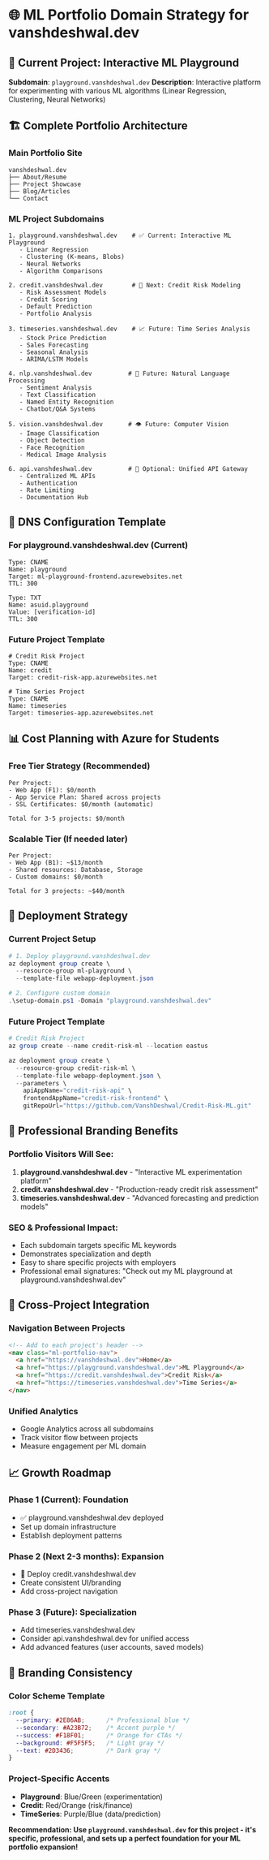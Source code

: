 # 🌐 ML Portfolio Domain Strategy for vanshdeshwal.dev

## 🎯 **Current Project: Interactive ML Playground**
**Subdomain**: `playground.vanshdeshwal.dev`
**Description**: Interactive platform for experimenting with various ML algorithms (Linear Regression, Clustering, Neural Networks)

## 🏗️ **Complete Portfolio Architecture**

### **Main Portfolio Site**
```
vanshdeshwal.dev
├── About/Resume
├── Project Showcase
├── Blog/Articles
└── Contact
```

### **ML Project Subdomains**
```
1. playground.vanshdeshwal.dev    # ✅ Current: Interactive ML Playground
   - Linear Regression
   - Clustering (K-means, Blobs)
   - Neural Networks
   - Algorithm Comparisons

2. credit.vanshdeshwal.dev        # 🔄 Next: Credit Risk Modeling
   - Risk Assessment Models
   - Credit Scoring
   - Default Prediction
   - Portfolio Analysis

3. timeseries.vanshdeshwal.dev    # 📈 Future: Time Series Analysis
   - Stock Price Prediction
   - Sales Forecasting
   - Seasonal Analysis
   - ARIMA/LSTM Models

4. nlp.vanshdeshwal.dev          # 📝 Future: Natural Language Processing
   - Sentiment Analysis
   - Text Classification
   - Named Entity Recognition
   - Chatbot/Q&A Systems

5. vision.vanshdeshwal.dev       # 👁️ Future: Computer Vision
   - Image Classification
   - Object Detection
   - Face Recognition
   - Medical Image Analysis

6. api.vanshdeshwal.dev          # 🔧 Optional: Unified API Gateway
   - Centralized ML APIs
   - Authentication
   - Rate Limiting
   - Documentation Hub
```

## 🎨 **DNS Configuration Template**

### **For playground.vanshdeshwal.dev (Current)**
```dns
Type: CNAME
Name: playground
Target: ml-playground-frontend.azurewebsites.net
TTL: 300

Type: TXT
Name: asuid.playground
Value: [verification-id]
TTL: 300
```

### **Future Project Template**
```dns
# Credit Risk Project
Type: CNAME
Name: credit
Target: credit-risk-app.azurewebsites.net

# Time Series Project  
Type: CNAME
Name: timeseries
Target: timeseries-app.azurewebsites.net
```

## 📊 **Cost Planning with Azure for Students**

### **Free Tier Strategy (Recommended)**
```
Per Project:
- Web App (F1): $0/month
- App Service Plan: Shared across projects
- SSL Certificates: $0/month (automatic)

Total for 3-5 projects: $0/month
```

### **Scalable Tier (If needed later)**
```
Per Project:
- Web App (B1): ~$13/month
- Shared resources: Database, Storage
- Custom domains: $0/month

Total for 3 projects: ~$40/month
```

## 🚀 **Deployment Strategy**

### **Current Project Setup**
```powershell
# 1. Deploy playground.vanshdeshwal.dev
az deployment group create \
  --resource-group ml-playground \
  --template-file webapp-deployment.json

# 2. Configure custom domain
.\setup-domain.ps1 -Domain "playground.vanshdeshwal.dev"
```

### **Future Project Template**
```powershell
# Credit Risk Project
az group create --name credit-risk-ml --location eastus

az deployment group create \
  --resource-group credit-risk-ml \
  --template-file webapp-deployment.json \
  --parameters \
    apiAppName="credit-risk-api" \
    frontendAppName="credit-risk-frontend" \
    gitRepoUrl="https://github.com/VanshDeshwal/Credit-Risk-ML.git"
```

## 🎯 **Professional Branding Benefits**

### **Portfolio Visitors Will See:**
1. **playground.vanshdeshwal.dev** - "Interactive ML experimentation platform"
2. **credit.vanshdeshwal.dev** - "Production-ready credit risk assessment"
3. **timeseries.vanshdeshwal.dev** - "Advanced forecasting and prediction models"

### **SEO & Professional Impact:**
- Each subdomain targets specific ML keywords
- Demonstrates specialization and depth
- Easy to share specific projects with employers
- Professional email signatures: "Check out my ML playground at playground.vanshdeshwal.dev"

## 🔗 **Cross-Project Integration**

### **Navigation Between Projects**
```html
<!-- Add to each project's header -->
<nav class="ml-portfolio-nav">
  <a href="https://vanshdeshwal.dev">Home</a>
  <a href="https://playground.vanshdeshwal.dev">ML Playground</a>
  <a href="https://credit.vanshdeshwal.dev">Credit Risk</a>
  <a href="https://timeseries.vanshdeshwal.dev">Time Series</a>
</nav>
```

### **Unified Analytics**
- Google Analytics across all subdomains
- Track visitor flow between projects
- Measure engagement per ML domain

## 📈 **Growth Roadmap**

### **Phase 1 (Current): Foundation**
- ✅ playground.vanshdeshwal.dev deployed
- Set up domain infrastructure
- Establish deployment patterns

### **Phase 2 (Next 2-3 months): Expansion**
- 🔄 Deploy credit.vanshdeshwal.dev
- Create consistent UI/branding
- Add cross-project navigation

### **Phase 3 (Future): Specialization**
- Add timeseries.vanshdeshwal.dev
- Consider api.vanshdeshwal.dev for unified access
- Add advanced features (user accounts, saved models)

## 🎨 **Branding Consistency**

### **Color Scheme Template**
```css
:root {
  --primary: #2E86AB;      /* Professional blue */
  --secondary: #A23B72;    /* Accent purple */
  --success: #F18F01;      /* Orange for CTAs */
  --background: #F5F5F5;   /* Light gray */
  --text: #2D3436;         /* Dark gray */
}
```

### **Project-Specific Accents**
- **Playground**: Blue/Green (experimentation)
- **Credit**: Red/Orange (risk/finance)
- **TimeSeries**: Purple/Blue (data/prediction)

**Recommendation: Use `playground.vanshdeshwal.dev` for this project - it's specific, professional, and sets up a perfect foundation for your ML portfolio expansion!**
